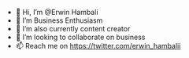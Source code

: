 - 👋 Hi, I’m @Erwin Hambali 
- 👀 I’m Business Enthusiasm 
- 🌱 I’m also currently content creator 
- 💞️ I’m looking to collaborate on business 
- 📫 Reach me on https://twitter.com/erwin_hambalii 

<!---
Erwin_hambalii is a ✨ special ✨ repository because its `README.md` (this file) appears on your GitHub profile.
You can click the Preview link to take a look at your changes.
--->
